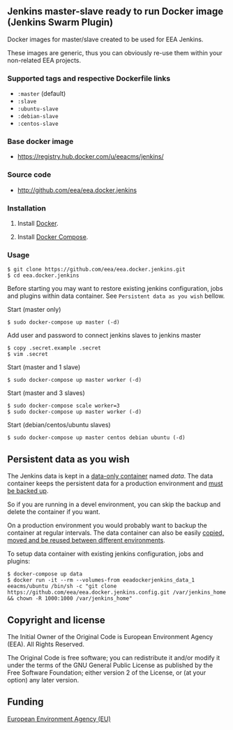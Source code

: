 ## Jenkins master-slave ready to run Docker image (Jenkins Swarm Plugin)

Docker images for master/slave created to be used for EEA Jenkins.

These images are generic, thus you can obviously re-use them within
your non-related EEA projects.


### Supported tags and respective Dockerfile links

  - `:master` (default)
  - `:slave`
  - `:ubuntu-slave`
  - `:debian-slave`
  - `:centos-slave`


### Base docker image

 - https://registry.hub.docker.com/u/eeacms/jenkins/


### Source code

  - http://github.com/eea/eea.docker.jenkins


### Installation

1. Install [Docker](https://www.docker.com/).

2. Install [Docker Compose](https://docs.docker.com/compose/).


### Usage

    $ git clone https://github.com/eea/eea.docker.jenkins.git
    $ cd eea.docker.jenkins

Before starting you may want to restore existing jenkins configuration,
jobs and plugins within data container. See `Persistent data as you wish` bellow.

Start (master only)

    $ sudo docker-compose up master (-d)

Add user and password to connect jenkins slaves to jenkins master

    $ copy .secret.example .secret
    $ vim .secret

Start (master and 1 slave)

    $ sudo docker-compose up master worker (-d)

Start (master and 3 slaves)

    $ sudo docker-compose scale worker=3
    $ sudo docker-compose up master worker (-d)

Start (debian/centos/ubuntu slaves)

    $ sudo docker-compose up master centos debian ubuntu (-d)


## Persistent data as you wish ##
The Jenkins data is kept in a
[data-only container](https://medium.com/@ramangupta/why-docker-data-containers-are-good-589b3c6c749e)
named *data*. The data container keeps the persistent data for a production environment and
[must be backed up](https://github.com/paimpozhil/docker-volume-backup).

So if you are running in a devel environment, you can skip the backup and delete
the container if you want.

On a production environment you would probably want to backup the container at regular intervals.
The data container can also be easily
[copied, moved and be reused between different environments](https://docs.docker.com/userguide/dockervolumes/#backup-restore-or-migrate-data-volumes).


To setup data container with existing jenkins configuration, jobs and plugins:

    $ docker-compose up data
    $ docker run -it --rm --volumes-from eeadockerjenkins_data_1 eeacms/ubuntu /bin/sh -c "git clone https://github.com/eea/eea.docker.jenkins.config.git /var/jenkins_home && chown -R 1000:1000 /var/jenkins_home"


## Copyright and license

The Initial Owner of the Original Code is European Environment Agency (EEA).
All Rights Reserved.

The Original Code is free software;
you can redistribute it and/or modify it under the terms of the GNU
General Public License as published by the Free Software Foundation;
either version 2 of the License, or (at your option) any later
version.


## Funding

[European Environment Agency (EU)](http://eea.europa.eu)
